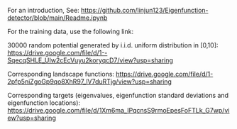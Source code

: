 For an introduction, See: https://github.com/linjun123/Eigenfunction-detector/blob/main/Readme.ipynb

For the training data, use the following link:

30000 random potential generated by i.i.d. uniform distribution in [0,10]:
https://drive.google.com/file/d/1--SqecqSHLE_UIw2cEcVuyu2koryqcD7/view?usp=sharing

Corresponding landscape functions:
https://drive.google.com/file/d/1-2pfp5niZgoGp9qo8XhR97_lV7duRTjg/view?usp=sharing

Corresponding targets (eigenvalues, eigenfunction standard deviations and eigenfunction locations):
https://drive.google.com/file/d/1Xm6ma_IPqcnsS9rmoEpesFoFTLk_G7wp/view?usp=sharing
